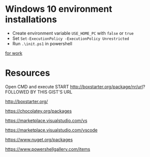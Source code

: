 # Windows 10 environment installations

- Create environment variable `USE_HOME_PC` with  `false` or `true`
- Set `Set-ExecutionPolicy -ExecutionPolicy Unrestricted`
- Run `.\init.ps1` in powershell

[for work](README.for_work.md)

# Resources

Open CMD and execute START http://boxstarter.org/package/nr/url? FOLLOWED BY THIS GIST'S URL

http://boxstarter.org/

https://chocolatey.org/packages

https://marketplace.visualstudio.com/vs

https://marketplace.visualstudio.com/vscode

https://www.nuget.org/packages

https://www.powershellgallery.com/items
